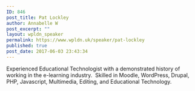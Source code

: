 ```yaml
---
ID: 846
post_title: Pat Lockley
author: Annabelle W
post_excerpt: ""
layout: wpldn_speaker
permalink: https://www.wpldn.uk/speaker/pat-lockley
published: true
post_date: 2017-06-03 23:43:34
---
```

Experienced Educational Technologist with a demonstrated history of working in the e-learning industry.  Skilled in Moodle, WordPress, Drupal, PHP, Javascript, Multimedia, Editing, and Educational Technology.